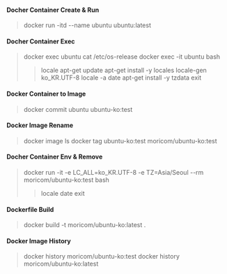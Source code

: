 #### Docher Container Create & Run
> docker run -itd --name ubuntu ubuntu:latest

#### Docher Container Exec
> docker exec ubuntu cat /etc/os-release
> docker exec -it ubuntu bash
>> locale
>> apt-get update
>> apt-get install -y locales
>> locale-gen ko_KR.UTF-8
>> locale -a
>> date
>> apt-get install -y tzdata
>> exit

#### Docker Container to Image
> docker commit ubuntu ubuntu-ko:test

#### Docker Image Rename
> docker image ls
> docker tag ubuntu-ko:test moricom/ubuntu-ko:test

#### Docher Container Env & Remove
> docker run -it -e LC_ALL=ko_KR.UTF-8 -e TZ=Asia/Seoul --rm moricom/ubuntu-ko:test bash
>> locale
>> date
>> exit

#### Dockerfile Build 
> docker build -t moricom/ubuntu-ko:latest .

#### Docker Image History
> docker history moricom/ubuntu-ko:test
> docker history moricom/ubuntu-ko:latest